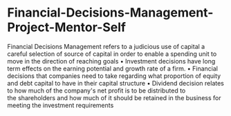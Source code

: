 # Financial-Decisions-Management-Project-Mentor-Self
 Financial Decisions Management refers to a judicious use of capital a careful selection of source of capital in order to enable a spending unit to move in the direction of reaching goals  • Investment decisions have long term effects on the earning potential and growth rate of a firm.  • Financial decisions that companies need to take regarding what proportion of equity  and debt capital to have in their capital structure  • Dividend decision relates to how much of the company's net profit is to be distributed to the shareholders and how much of it should be retained in the business for meeting the investment requirements
